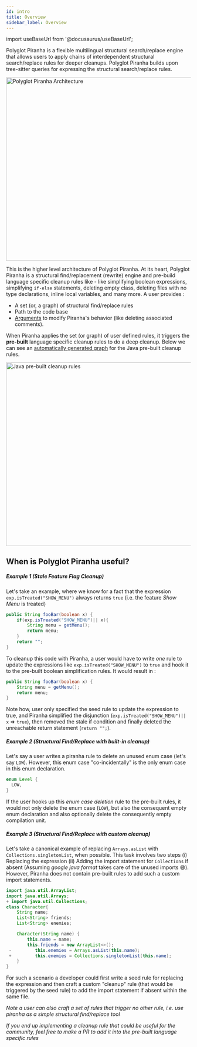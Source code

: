 ```yaml
---
id: intro
title: Overview
sidebar_label: Overview
---
```


import useBaseUrl from '@docusaurus/useBaseUrl';

Polyglot Piranha is a flexible multilingual structural search/replace engine that allows users to apply chains of interdependent structural search/replace rules for deeper cleanups. Polyglot Piranha builds upon tree-sitter queries for expressing the structural search/replace rules.

<div style={{display: 'flex', justifyContent: 'center'}}>
  <img src={useBaseUrl('/img/piranha_architecture.svg')} alt="Polyglot Piranha Architecture" width="800" height="500"/>
</div>

This is the higher level architecture of Polyglot Piranha.
At its heart, Polyglot Piranha is a structural find/replacement (rewrite) engine and pre-build language specific cleanup rules like - like simplifying boolean expressions, simplifying `if-else` statements, deleting empty class, deleting files with no type declarations, inline local variables, and many more.
A user provides :
- A set (or, a graph) of structural find/replace rules
- Path to the code base
- [Arguments](#piranha-arguments) to modify Piranha's behavior (like deleting associated comments).

When Piranha applies the set (or graph) of user defined rules, it triggers the __pre-built__ language specific cleanup rules to do a deep cleanup.
Below we can see an [automatically generated graph](#visualizing-graphs-for-rules-and-groups) for the Java pre-built cleanup rules.

<div style={{display: 'flex', justifyContent: 'center'}}>
  <img src={useBaseUrl('/img/java_prebuilt_rules.svg')} alt="Java pre-built cleanup rules" width="800" height="500"/>
</div>


## When is Polyglot Piranha useful?

<h5> Example 1 (Stale Feature Flag Cleanup) </h5>

Let's take an example, where we know for a fact that the expression `exp.isTreated("SHOW_MENU")` always returns `true` (i.e. the feature *Show Menu* is treated)
```java
public String fooBar(boolean x) {
    if(exp.isTreated("SHOW_MENU")|| x){
        String menu = getMenu();
        return menu;
    }
    return "";
}
```
To cleanup this code with Piranha, a user would have to write *one* rule to update the expressions like `exp.isTreated("SHOW_MENU")` to `true` and hook it to the pre-built boolean simplification rules. It would result in :
```java
public String fooBar(boolean x) {
    String menu = getMenu();
    return menu;
}
```
Note how, user only specified the seed rule to update the expression to true, and Piranha simplified the disjunction (`exp.isTreated("SHOW_MENU")|| x` => `true`), then removed the stale if condition and finally deleted the unreachable return statement (`return "";`).

<h5> Example 2 (Structural Find/Replace with built-in cleanup) </h5>

Let's say a user writes a piranha rule to delete an unused enum case (let's say `LOW`). However, this enum case "co-incidentally" is the only enum case in this enum declaration.
```java
enum Level {
  LOW,
}
```
If the user hooks up this *enum case deletion* rule to the pre-built rules, it would not only delete the enum case (`LOW`), but also the consequent empty enum declaration and also optionally delete the consequently empty compilation unit.


<h5> Example 3 (Structural Find/Replace with custom cleanup) </h5>

Let's take a canonical example of replacing `Arrays.asList` with `Collections.singletonList`, when possible.
This task involves two steps (i) Replacing the expression (ii) Adding the import statement for `Collections` if absent (Assuming *google java format* takes care of the unused imports :smile:).
However, Piranha does not contain pre-built rules to add such a custom import statements.
```java
import java.util.ArrayList;
import java.util.Arrays;
+ import java.util.Collections;
class Character{
    String name;
    List<String> friends;
    List<String> enemies;

    Character(String name) {
        this.name = name;
        this.friends = new ArrayList<>();
 -         this.enemies = Arrays.asList(this.name);
 +         this.enemies = Collections.singletonList(this.name);
    }
}
```
For such a scenario a developer could first write a seed rule for replacing the expression and then craft a custom "cleanup" rule (that would be triggered by the seed rule) to add the import statement if absent within the same file.

*Note a user can also craft a set of rules that trigger no other rule, i.e. use piranha as a simple structural find/replace tool*

*If you end up implementing a cleanup rule that could be useful for the community, feel free to make a PR to add it into the pre-built language specific rules*


